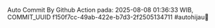 Auto Commit By Github Action pada: 2025-08-08 01:36:33 WIB, COMMIT_UUID f150f7cc-49ab-422e-b7d3-2f2505134711 #autohijau🗿
